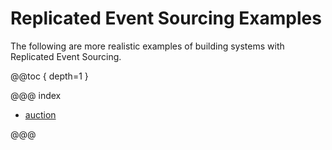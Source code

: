 # Replicated Event Sourcing Examples

The following are more realistic examples of building systems with Replicated Event Sourcing.

@@toc { depth=1 }

@@@ index

* [auction](replicated-eventsourcing-auction.md)

@@@

